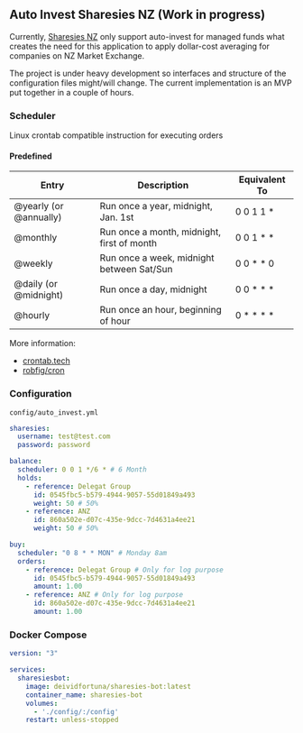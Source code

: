## Auto Invest Sharesies NZ (Work in progress)

Currently, [Sharesies NZ](http://sharesies.nz) only support auto-invest for managed funds what creates the need for this application to apply dollar-cost averaging for companies on NZ Market Exchange.

The project is under heavy development so interfaces and structure of the configuration files might/will change. The current implementation is an MVP put together in a couple of hours.

### Scheduler
Linux crontab compatible instruction for executing orders

#### Predefined
Entry                  | Description                                | Equivalent To
-----                  | -----------                                | -------------
@yearly (or @annually) | Run once a year, midnight, Jan. 1st        | 0 0 1 1 *
@monthly               | Run once a month, midnight, first of month | 0 0 1 * *
@weekly                | Run once a week, midnight between Sat/Sun  | 0 0 * * 0
@daily (or @midnight)  | Run once a day, midnight                   | 0 0 * * *
@hourly                | Run once an hour, beginning of hour        | 0 * * * *

More information:
* [crontab.tech](https://crontab.tech/every-monday)
* [robfig/cron](https://pkg.go.dev/github.com/robfig/cron/v3@v3.0.0)


### Configuration 

`config/auto_invest.yml`
```yml
sharesies:
  username: test@test.com
  password: password

balance:
  scheduler: 0 0 1 */6 * # 6 Month
  holds: 
    - reference: Delegat Group
      id: 0545fbc5-b579-4944-9057-55d01849a493
      weight: 50 # 50%
    - reference: ANZ
      id: 860a502e-d07c-435e-9dcc-7d4631a4ee21
      weight: 50 # 50%

buy:
  scheduler: "0 8 * * MON" # Monday 8am
  orders:
    - reference: Delegat Group # Only for log purpose
      id: 0545fbc5-b579-4944-9057-55d01849a493
      amount: 1.00
    - reference: ANZ # Only for log purpose
      id: 860a502e-d07c-435e-9dcc-7d4631a4ee21
      amount: 1.00
```

### Docker Compose
```yml
version: "3"

services:
  sharesiesbot:
    image: deividfortuna/sharesies-bot:latest
    container_name: sharesies-bot
    volumes:
      - './config/:/config'
    restart: unless-stopped
```